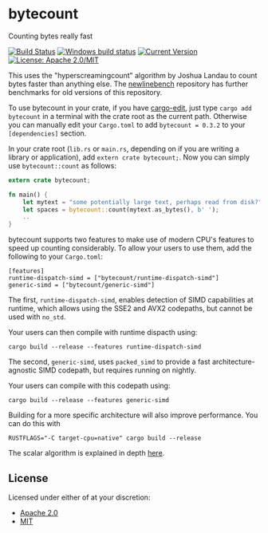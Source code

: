 # bytecount

Counting bytes really fast

[![Build Status](https://travis-ci.org/llogiq/bytecount.svg?branch=master)](https://travis-ci.org/llogiq/bytecount)
[![Windows build status](https://ci.appveyor.com/api/projects/status/github/llogiq/bytecount?svg=true)](https://ci.appveyor.com/project/llogiq/bytecount)
[![Current Version](http://meritbadge.herokuapp.com/bytecount)](https://crates.io/crates/bytecount)
[![License: Apache 2.0/MIT](https://img.shields.io/crates/l/bytecount.svg)](#license)

This uses the "hyperscreamingcount" algorithm by Joshua Landau to count bytes faster than anything else.
The [newlinebench](https://github.com/llogiq/newlinebench) repository has further benchmarks for old versions of this repository.

To use bytecount in your crate, if you have [cargo-edit](https://github.com/killercup/cargo-edit), just type
`cargo add bytecount` in a terminal with the crate root as the current path. Otherwise you can manually edit your
`Cargo.toml` to add `bytecount = 0.3.2` to your `[dependencies]` section.

In your crate root (`lib.rs` or `main.rs`, depending on if you are writing a
library or application), add `extern crate bytecount;`. Now you can simply use
`bytecount::count` as follows:

```Rust
extern crate bytecount;

fn main() {
    let mytext = "some potentially large text, perhaps read from disk?";
    let spaces = bytecount::count(mytext.as_bytes(), b' ');
    ..
}
```

bytecount supports two features to make use of modern CPU's features to speed up counting considerably. To allow your
users to use them, add the following to your `Cargo.toml`:

```
[features]
runtime-dispatch-simd = ["bytecount/runtime-dispatch-simd"]
generic-simd = ["bytecount/generic-simd"]
```

The first, `runtime-dispatch-simd`, enables detection of SIMD capabilities at runtime, which allows using the SSE2 and
AVX2 codepaths, but cannot be used with `no_std`.

Your users can then compile with runtime dispacth using:

```
cargo build --release --features runtime-dispatch-simd
```

The second, `generic-simd`, uses `packed_simd` to provide a fast
architecture-agnostic SIMD codepath, but requires running on nightly.

Your users can compile with this codepath using:

```
cargo build --release --features generic-simd
```

Building for a more specific architecture will also improve performance.
You can do this with

```
RUSTFLAGS="-C target-cpu=native" cargo build --release
```

The scalar algorithm is explained in depth [here](https://llogiq.github.io/2016/09/27/count.html).

## License

Licensed under either of at your discretion:

- [Apache 2.0](LICENSE.Apache2)
- [MIT](LICENSE.MIT)
